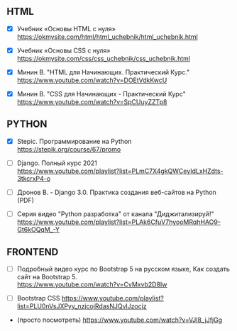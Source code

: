 ## HTML
- [x] Учебник «Основы HTML с нуля»  
https://okmysite.com/html/html_uchebnik/html_uchebnik.html

- [x] Учебник «Основы CSS с нуля»  
https://okmysite.com/css/css_uchebnik/css_uchebnik.html

- [x] Минин В. "HTML для Начинающих. Практический Курс."  
https://www.youtube.com/watch?v=DOEtVdkKwcU

- [x] Минин В. "CSS для Начинающих - Практический Курс"  
https://www.youtube.com/watch?v=SpCUuyZZTp8

## PYTHON
- [x] Stepic. Программирование на Python  
https://stepik.org/course/67/promo

- [ ] Django. Полный курс 2021  
https://www.youtube.com/playlist?list=PLmC7X4gkQWCeyIdLxHZdts-3tkcrxP4-o

- [ ] Дронов В. - Django 3.0. Практика создания веб-сайтов на Python (PDF)

- [ ] Серия видео "Python разработка" от канала "Диджитализируй!"  
https://www.youtube.com/playlist?list=PLAk6CfuV7hyooMRqhHAO9-Gt6kOQqM_-Y 

## FRONTEND
- [ ] Подробный видео курс по Bootstrap 5 на русском языке, Как создать сайт на Bootstrap 5.  
https://www.youtube.com/watch?v=CvMxvb2D8Iw

- [ ] Bootstrap CSS
https://www.youtube.com/playlist?list=PLU0nVsJXPyy_nzjcojRdasNJQvlJzocjz

- (просто посмотреть)
https://www.youtube.com/watch?v=VJl8_jJfjGg
